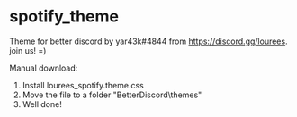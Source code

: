 # spotify_theme
Theme for better discord by yar43k#4844 from https://discord.gg/lourees. join us! =)

Manual download:

1. Install lourees_spotify.theme.css
2. Move the file to a folder "BetterDiscord\themes"
3. Well done!
